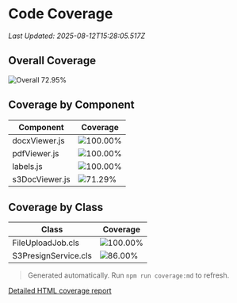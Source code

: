 # Code Coverage

_Last Updated: 2025-08-12T15:28:05.517Z_

## Overall Coverage

![Overall 72.95%](https://img.shields.io/badge/-72.95%25-yellow?label=Overall%20Coverage)

## Coverage by Component

| Component | Coverage |
| --- | --- |
| docxViewer.js | ![100.00%](https://img.shields.io/badge/-100.00%25-brightgreen?label=) |
| pdfViewer.js | ![100.00%](https://img.shields.io/badge/-100.00%25-brightgreen?label=) |
| labels.js | ![100.00%](https://img.shields.io/badge/-100.00%25-brightgreen?label=) |
| s3DocViewer.js | ![71.29%](https://img.shields.io/badge/-71.29%25-yellow?label=) |

## Coverage by Class

| Class | Coverage |
| --- | --- |
| FileUploadJob.cls | ![100.00%](https://img.shields.io/badge/-100.00%25-brightgreen?label=) |
| S3PresignService.cls | ![86.00%](https://img.shields.io/badge/-86.00%25-yellow?label=) |

> Generated automatically. Run `npm run coverage:md` to refresh.

[Detailed HTML coverage report](../coverage/lcov-report/index.html)

